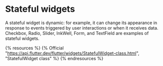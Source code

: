 # Stateful widgets

A stateful widget is dynamic: for example, it can change its appearance in response to events triggered by user interactions or when it receives data. Checkbox, Radio, Slider, InkWell, Form, and TextField are examples of stateful widgets.

{% resources %}
  {% Official "https://api.flutter.dev/flutter/widgets/StatefulWidget-class.html", "StatefulWidget class" %}
{% endresources %}
